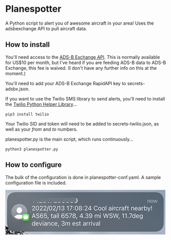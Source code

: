 # Planespotter

A Python script to alert you of awesome aircraft in your area!  Uses the adsbexchange API to pull aircraft data.



## How to install

You'll need access to the [ADS-B Exchange API](https://rapidapi.com/adsbx/api/adsbexchange-com1).  This is normally available for US$10 per month, but I've heard if you are feeding ADS-B data to ADS-B Exchange, this fee is waived.  (I don't have any further info on this at the moment.)

You'll need to add your ADS-B Exchange RapidAPI key to secrets-adsbx.json.



If you want to use the Twilio SMS library to send alerts, you'll need to install the [Twilio Python Helper Library](https://www.twilio.com/docs/libraries/python)...

	pip3 install twilio
	
Your Twilio SID and token will need to be added to secrets-twilio.json, as well as your _from_ and _to_ numbers.

planespotter.py is the main script, which runs continuously...

	python3 planespotter.py


## How to configure

The bulk of the configuration is done in planespotter-conf.yaml.  A sample configuration file is included.


![Example message](https://github.com/nicksmadscience/planespotter/blob/master/example.png?raw=true)